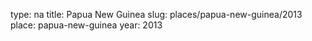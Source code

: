 type: na
title: Papua New Guinea
slug: places/papua-new-guinea/2013
place: papua-new-guinea
year: 2013
